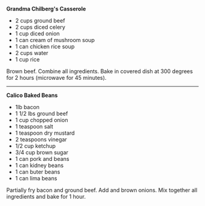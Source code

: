 **Grandma Chilberg's Casserole**

* 2 cups ground beef
* 2 cups diced celery
* 1 cup diced onion
* 1 can cream of mushroom soup
* 1 can chicken rice soup
* 2 cups water
* 1 cup rice

Brown beef. Combine all ingredients. Bake in covered dish at 300 degrees for 2 hours \(microwave for 45 minutes\).

---

**Calico Baked Beans**

* 1lb bacon
* 1 1/2 lbs ground beef
* 1 cup chopped onion
* 1 teaspoon salt
* 1 teaspoon dry mustard
* 2 teaspoons vinegar
* 1/2 cup ketchup
* 3/4 cup brown sugar
* 1 can pork and beans
* 1 can kidney beans
* 1 can buter beans
* 1 can lima beans

Partially fry bacon and ground beef. Add and brown onions. Mix together all ingredients and bake for 1 hour.

